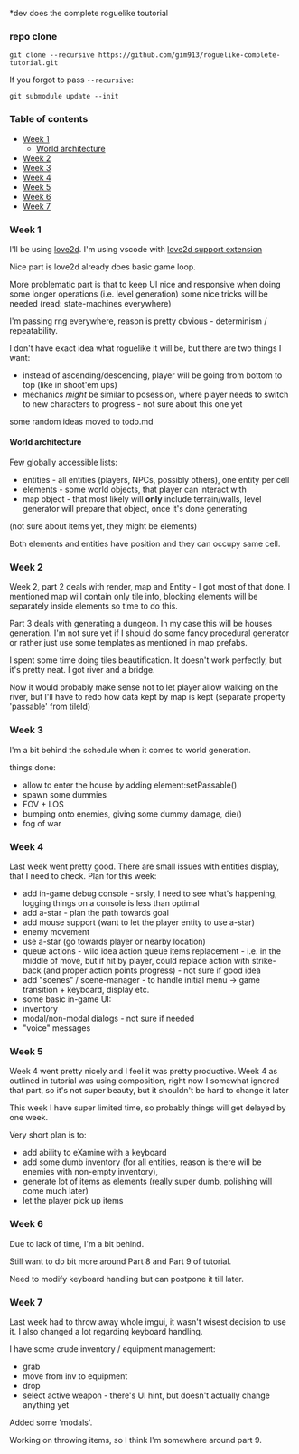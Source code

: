  *dev does the complete roguelike toutorial

### repo clone

    git clone --recursive https://github.com/gim913/roguelike-complete-tutorial.git

If you forgot to pass `--recursive`:

    git submodule update --init

### Table of contents

   * [Week 1](#week-1)
      * [World architecture](#world-architecture)
   * [Week 2](#week-2)
   * [Week 3](#week-3)
   * [Week 4](#week-4)
   * [Week 5](#week-5)
   * [Week 6](#week-6)
   * [Week 7](#week-7)

### Week 1

I'll be using [love2d](https://love2d.org).
I'm using vscode with [love2d support extension](https://marketplace.visualstudio.com/items?itemName=pixelbyte-studios.pixelbyte-love2d)

Nice part is love2d already does basic game loop.

More problematic part is that to keep UI nice and responsive when doing some longer operations
(i.e. level generation) some nice tricks will be needed (read: state-machines everywhere)

I'm passing rng everywhere, reason is pretty obvious - determinism / repeatability.

I don't have exact idea what roguelike it will be, but there are two things I want:
 * instead of ascending/descending, player will be going from bottom to top (like in shoot'em ups)
 * mechanics *might* be similar to posession, where player needs to switch to new characters
   to progress - not sure about this one yet

some random ideas moved to todo.md

#### World architecture

Few globally accessible lists:
 * entities - all entities (players, NPCs, possibly others), one entity per cell
 * elements - some world objects, that player can interact with
 * map object - that most likely will **only** include terrain/walls,
   level generator will prepare that object, once it's done generating

(not sure about items yet, they might be elements)

Both elements and entities have position and they can occupy same cell.

### Week 2

Week 2, part 2 deals with render, map and Entity - I got most of that done.
I mentioned map will contain only tile info, blocking elements will
be separately inside elements so time to do this.

Part 3 deals with generating a dungeon. In my case this will be houses generation.
I'm not sure yet if I should do some fancy procedural generator or rather just use some
templates as mentioned in map prefabs.

I spent some time doing tiles beautification. It doesn't work perfectly, but it's pretty neat.
I got river and a bridge.

Now it would probably make sense not to let player allow walking on the river,
but I'll have to redo how data kept by map is kept (separate property 'passable' from tileId)

### Week 3

I'm a bit behind the schedule when it comes to world generation.

things done:
 * allow to enter the house by adding element:setPassable()
 * spawn some dummies
 * FOV + LOS
 * bumping onto enemies, giving some dummy damage, die()
 * fog of war


### Week 4

Last week went pretty good. There are small issues with entities display, that I need to check.
Plan for this week:
 * add in-game debug console - srsly, I need to see what's happening, logging things on a console is less than optimal
 * add a-star - plan the path towards goal
 * add mouse support (want to let the player entity to use a-star)
 * enemy movement
  * use a-star (go towards player or nearby location)
  * queue actions - wild idea action queue items replacement - i.e. in the middle of move, but if hit by player, could replace action with strike-back (and proper action points progress) - not sure if good idea
 * add "scenes" / scene-manager - to handle initial menu -> game transition + keyboard, display etc.
 * some basic in-game UI:
  * inventory
  * modal/non-modal dialogs - not sure if needed
  * "voice" messages

### Week 5

Week 4 went pretty nicely and I feel it was pretty productive.
Week 4 as outlined in tutorial was using composition, right now I somewhat ignored that part,
so it's not super beauty, but it shouldn't be hard to change it later

This week I have super limited time, so probably things will get delayed by one week.

Very short plan is to:
 * add ability to eXamine with a keyboard
 * add some dumb inventory (for all entities, reason is there will be enemies with non-empty inventory),
 * generate lot of items as elements (really super dumb, polishing will come much later)
 * let the player pick up items

### Week 6

Due to lack of time, I'm a bit behind.

Still want to do bit more around Part 8 and Part 9 of tutorial.

Need to modify keyboard handling but can postpone it till later.

### Week 7

Last week had to throw away whole imgui, it wasn't wisest decision to use it.
I also changed a lot regarding keyboard handling.

I have some crude inventory / equipment management:
 * grab
 * move from inv to equipment
 * drop
 * select active weapon - there's UI hint, but doesn't actually change anything yet

Added some 'modals'.

Working on throwing items, so I think I'm somewhere around part 9.
